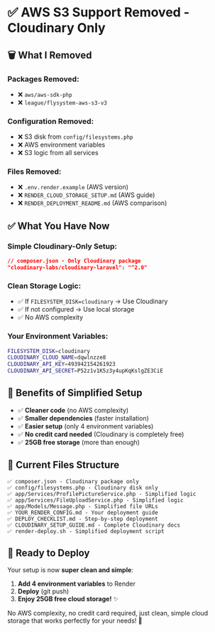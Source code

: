 # ✅ AWS S3 Support Removed - Cloudinary Only

## 🗑️ What I Removed

### **Packages Removed:**
- ❌ `aws/aws-sdk-php`
- ❌ `league/flysystem-aws-s3-v3`

### **Configuration Removed:**
- ❌ S3 disk from `config/filesystems.php`
- ❌ AWS environment variables
- ❌ S3 logic from all services

### **Files Removed:**
- ❌ `.env.render.example` (AWS version)
- ❌ `RENDER_CLOUD_STORAGE_SETUP.md` (AWS guide)
- ❌ `RENDER_DEPLOYMENT_README.md` (AWS comparison)

## ✅ What You Have Now

### **Simple Cloudinary-Only Setup:**
```json
// composer.json - Only Cloudinary package
"cloudinary-labs/cloudinary-laravel": "^2.0"
```

### **Clean Storage Logic:**
- ✅ If `FILESYSTEM_DISK=cloudinary` → Use Cloudinary
- ✅ If not configured → Use local storage
- ✅ No AWS complexity

### **Your Environment Variables:**
```bash
FILESYSTEM_DISK=cloudinary
CLOUDINARY_CLOUD_NAME=dqwlnzze8
CLOUDINARY_API_KEY=493942154261923
CLOUDINARY_API_SECRET=P52z1v1K5z3y4upKqKslgZE3CiE
```

## 🎯 Benefits of Simplified Setup

- ✅ **Cleaner code** (no AWS complexity)
- ✅ **Smaller dependencies** (faster installation)
- ✅ **Easier setup** (only 4 environment variables)
- ✅ **No credit card needed** (Cloudinary is completely free)
- ✅ **25GB free storage** (more than enough)

## 📁 Current Files Structure

```
✅ composer.json - Cloudinary package only
✅ config/filesystems.php - Cloudinary disk only
✅ app/Services/ProfilePictureService.php - Simplified logic
✅ app/Services/FileUploadService.php - Simplified logic
✅ app/Models/Message.php - Simplified file URLs
✅ YOUR_RENDER_CONFIG.md - Your deployment guide
✅ DEPLOY_CHECKLIST.md - Step-by-step deployment
✅ CLOUDINARY_SETUP_GUIDE.md - Complete Cloudinary docs
✅ render-deploy.sh - Simplified deployment script
```

## 🚀 Ready to Deploy

Your setup is now **super clean and simple**:

1. **Add 4 environment variables** to Render
2. **Deploy** (git push)
3. **Enjoy 25GB free cloud storage!** ✨

No AWS complexity, no credit card required, just clean, simple cloud storage that works perfectly for your needs! 🎯